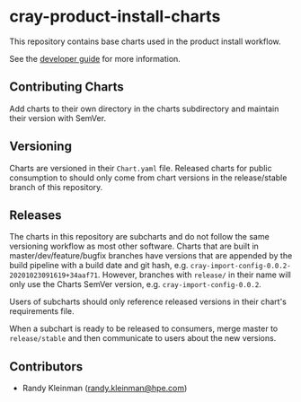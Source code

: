 # cray-product-install-charts

This repository contains base charts used in the product install workflow.

See the [developer guide](https://connect.us.cray.com/confluence/display/CASM/Shasta+Product+Installation+Developer+Guide) for more information.

## Contributing Charts

Add charts to their own directory in the charts subdirectory and maintain their
version with SemVer.

## Versioning

Charts are versioned in their `Chart.yaml` file. Released charts for public consumption to should
only come from chart versions in the release/stable branch of this repository.

## Releases

The charts in this repository are subcharts and do not follow the same versioning workflow as most other software.
Charts that are built in master/dev/feature/bugfix branches have versions that are appended by the build pipeline
with a build date and git hash, e.g. `cray-import-config-0.0.2-20201023091619+34aaf71`. However, branches with
`release/` in their name will only use the Charts SemVer version, e.g. `cray-import-config-0.0.2`.

Users of subcharts should only reference released versions in their chart's requirements file.

When a subchart is ready to be released to consumers, merge master to `release/stable` and then
communicate to users about the new versions.

## Contributors

* Randy Kleinman (randy.kleinman@hpe.com)
